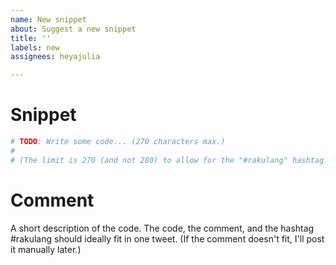 ```yaml
---
name: New snippet
about: Suggest a new snippet
title: ''
labels: new
assignees: heyajulia

---
```


# Snippet

```raku
# TODO: Write some code... (270 characters max.)
#
# (The limit is 270 (and not 280) to allow for the "#rakulang" hashtag.)
```

# Comment

A short description of the code. The code, the comment, and the hashtag #rakulang should ideally fit in one tweet. (If the comment doesn't fit, I'll post it manually later.)
